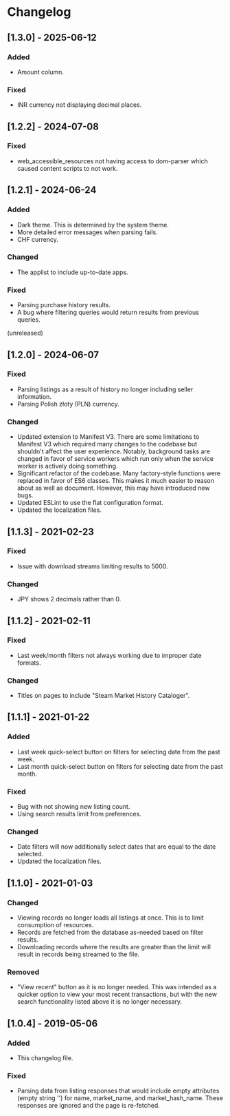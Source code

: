 # Changelog

## [1.3.0] - 2025-06-12
### Added
- Amount column.

### Fixed
- INR currency not displaying decimal places.

## [1.2.2] - 2024-07-08
### Fixed
- web_accessible_resources not having access to dom-parser which caused content scripts to not work.

## [1.2.1] - 2024-06-24

### Added
- Dark theme. This is determined by the system theme.
- More detailed error messages when parsing fails.
- CHF currency.

### Changed
- The applist to include up-to-date apps.

### Fixed
- Parsing purchase history results.
- A bug where filtering queries would return results from previous queries.

(unreleased)

## [1.2.0] - 2024-06-07
### Fixed
- Parsing listings as a result of history no longer including seller information.
- Parsing Polish złoty (PLN) currency.

### Changed
- Updated extension to Manifest V3. There are some limitations to Manifest V3 which required many changes to the codebase but shouldn't affect the user experience. Notably, background tasks are changed in favor of service workers which run only when the service worker is actively doing something. 
- Significant refactor of the codebase. Many factory-style functions were replaced in favor of ES6 classes. This makes it much easier to reason about as well as document. However, this may have introduced new bugs.
- Updated ESLint to use the flat configuration format.
- Updated the localization files.

## [1.1.3] - 2021-02-23
### Fixed
- Issue with download streams limiting results to 5000.

### Changed
- JPY shows 2 decimals rather than 0.

## [1.1.2] - 2021-02-11
### Fixed
- Last week/month filters not always working due to improper date formats.

### Changed
- Titles on pages to include "Steam Market History Cataloger".

## [1.1.1] - 2021-01-22
### Added
- Last week quick-select button on filters for selecting date from the past week.
- Last month quick-select button on filters for selecting date from the past month.

### Fixed
- Bug with not showing new listing count.
- Using search results limit from preferences.

### Changed
- Date filters will now additionally select dates that are equal to the date selected.
- Updated the localization files.

## [1.1.0] - 2021-01-03
### Changed
- Viewing records no longer loads all listings at once. This is to limit consumption of resources.
- Records are fetched from the database as-needed based on filter results.
- Downloading records where the results are greater than the limit will result in records being streamed to the file.

### Removed
- "View recent" button as it is no longer needed. This was intended as a quicker option to view your most recent transactions, but with the new search functionality listed above it is no longer necessary.

## [1.0.4] - 2019-05-06
### Added
- This changelog file.

### Fixed
- Parsing data from listing responses that would include empty attributes (empty string '') for name, market_name, and market_hash_name. These responses are ignored and the page is re-fetched.
